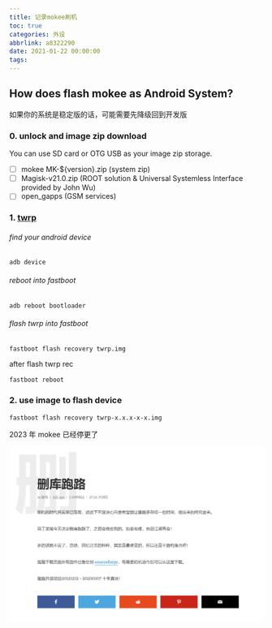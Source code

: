 ```yaml
---
title: 记录mokee刷机
toc: true
categories: 外设
abbrlink: a8322290
date: 2021-01-22 00:00:00
tags:
---
```


## How does flash mokee as Android System?

如果你的系统是稳定版的话，可能需要先降级回到开发版


### 0. unlock and image zip download



You can use SD card or OTG USB as your image zip storage.



- [ ] mokee MK-${version}.zip (system zip)
- [ ] Magisk-v21.0.zip (ROOT solution & Universal Systemless Interface provided by John Wu)
- [ ] open_gapps         (GSM services)

<!-- more -->



### 1. [twrp](https://twrp.me/xiaomi/xiaomimi8.html)

###### find your android device

```
adb device
```

###### reboot into fastboot

```
adb reboot bootloader
```

###### flash twrp into fastboot

```
fastboot flash recovery twrp.img
```

after flash twrp rec

```
fastboot reboot
```



### 2. use image to flash device

```bash
fastboot flash recovery twrp-x.x.x-x-x.img
```



2023 年 mokee 已经停更了

![image-20230124204514395](https://raw.githubusercontent.com/Xu-Hardy/image-host/master/image-20230124204514395.png)
